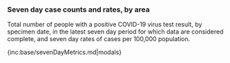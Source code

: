 ### Seven day case counts and rates, by area 

Total number of people with a positive COVID-19 virus test result, by specimen date, in the latest seven day period for which data are considered complete, and seven day rates of cases per 100,000 population.

{inc:base/sevenDayMetrics.md|modals}